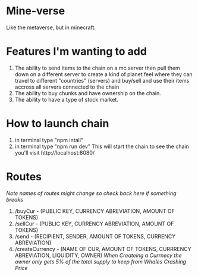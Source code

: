 # Mine-verse
Like the metaverse, but in minecraft.

# Features I'm wanting to add
1) The ability to send items to the chain on a mc server then pull them down on a different server to create a kind of planet feel where they can travel to different "countries" (servers) and buy/sell and use their items accross all servers connected to the chain
2) The ability to buy chunks and have ownership on the chain.
3) The ability to have a type of stock market.

# How to launch chain
1) in terminal type "npm intall"
2) in terminal type "npm run dev"
This will start the chain to see the chain you'll visit http://localhost:8080/

# Routes
*Note names of routes might change so check back here if something breaks*
1) /buyCur - (PUBLIC KEY, CURRENCY ABREVIATION, AMOUNT OF TOKENS)
2) /sellCur - (PUBLIC KEY, CURRENCY ABREVIATION, AMOUNT OF TOKENS)
3) /send - (RECIPIENT, SENDER, AMOUNT OF TOKENS, CURRENCY ABREVIATION)
4) /createCurrency - (NAME OF CUR, AMOUNT OF TOKENS, CURRRENCY ABREVIATION, LIQUIDITY, OWNER) *When Createing a Currnecy the owner only gets 5% of the total supply to keep from Whales Crashing Price*

